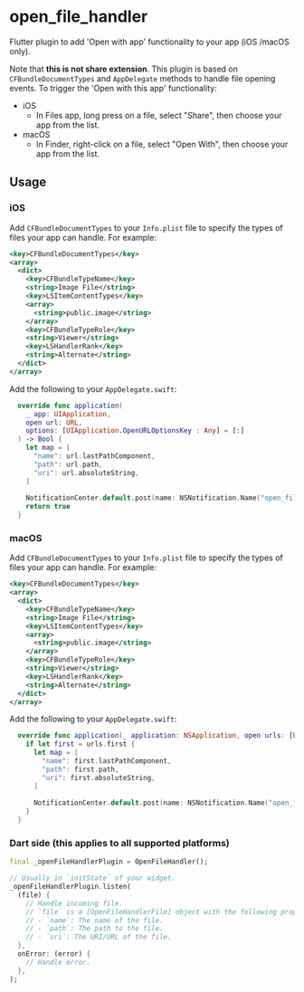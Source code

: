 # open_file_handler

Flutter plugin to add 'Open with app' functionality to your app (iOS /macOS only).

Note that **this is not share extension**. This plugin is based on `CFBundleDocumentTypes` and `AppDelegate` methods to handle file opening events. To trigger the 'Open with this app' functionality:

- iOS
  - In Files app, long press on a file, select "Share", then choose your app from the list.
- macOS
  - In Finder, right-click on a file, select "Open With", then choose your app from the list.
 
## Usage

### iOS

Add `CFBundleDocumentTypes` to your `Info.plist` file to specify the types of files your app can handle. For example:

```xml
<key>CFBundleDocumentTypes</key>
<array>
  <dict>
    <key>CFBundleTypeName</key>
    <string>Image File</string>
    <key>LSItemContentTypes</key>
    <array>
      <string>public.image</string>
    </array>
    <key>CFBundleTypeRole</key>
    <string>Viewer</string>
    <key>LSHandlerRank</key>
    <string>Alternate</string>
  </dict>
</array>
```

Add the following to your `AppDelegate.swift`:

```swift
  override func application(
    _ app: UIApplication,
    open url: URL,
    options: [UIApplication.OpenURLOptionsKey : Any] = [:]
  ) -> Bool {
    let map = [
      "name": url.lastPathComponent,
      "path": url.path,
      "uri": url.absoluteString,
    ]
    
    NotificationCenter.default.post(name: NSNotification.Name("open_file_handler/events"), object: nil, userInfo: map)
    return true
  }
```

### macOS

Add `CFBundleDocumentTypes` to your `Info.plist` file to specify the types of files your app can handle. For example:

```xml
<key>CFBundleDocumentTypes</key>
<array>
  <dict>
    <key>CFBundleTypeName</key>
    <string>Image File</string>
    <key>LSItemContentTypes</key>
    <array>
      <string>public.image</string>
    </array>
    <key>CFBundleTypeRole</key>
    <string>Viewer</string>
    <key>LSHandlerRank</key>
    <string>Alternate</string>
  </dict>
</array>
```

Add the following to your `AppDelegate.swift`:

```swift
  override func application(_ application: NSApplication, open urls: [URL]) {
    if let first = urls.first {
      let map = [
        "name": first.lastPathComponent,
        "path": first.path,
        "uri": first.absoluteString,
      ]
      
      NotificationCenter.default.post(name: NSNotification.Name("open_file_handler/events"), object: nil, userInfo: map)
    }
  }
```

### Dart side (this applies to all supported platforms)

```dart
final _openFileHandlerPlugin = OpenFileHandler();

// Usually in `initState` of your widget.
_openFileHandlerPlugin.listen(
  (file) {
    // Handle incoming file.
    // `file` is a [OpenFileHandlerFile] object with the following properties:
    // - `name`: The name of the file.
    // - `path`: The path to the file.
    // - `uri`: The URI/URL of the file.
  },
  onError: (error) {
    // Handle error.
  },
);
```
